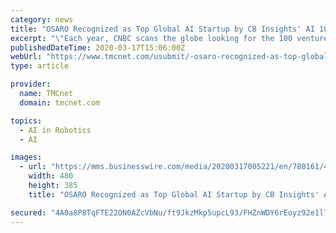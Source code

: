 ```yaml
---
category: news
title: "OSARO Recognized as Top Global AI Startup by CB Insights' AI 100 & CNBC's Upstart 100"
excerpt: "\"Each year, CNBC scans the globe looking for the 100 venture-backed start-ups that have the potential to transform industries ... Since 2015, OSARO's wider mission has been to build hardware-agnostic AI software that enables robots to function in a variety of environments and perform a diverse set of tasks. OSARO systems are compatible with ..."
publishedDateTime: 2020-03-17T15:06:00Z
webUrl: "https://www.tmcnet.com/usubmit/-osaro-recognized-as-top-global-ai-startup-cb-/2020/03/17/9116494.htm"
type: article

provider:
  name: TMCnet
  domain: tmcnet.com

topics:
  - AI in Robotics
  - AI

images:
  - url: "https://mms.businesswire.com/media/20200317005221/en/780161/4/Osaro-Pick-heroImage_%281%29_%281%29.jpg"
    width: 480
    height: 385
    title: "OSARO Recognized as Top Global AI Startup by CB Insights' AI 100 & CNBC's Upstart 100"

secured: "4A0a8P8TqFTE22ON0AZcVbNu/ft9JkzMkp5upcL93/FHZnWDY6rEoyz92e1l7cUvONf6DUE2tKttCClK4a20CwOvHmf+vpcPXk/toxvU1BOjUCItGbaz2ASR4NPq6UZXwIiCGLcwe9+CtIqwEuasEGFw13Gb+jV1Cc9tlFfLSi03XJ+yKIPOo+cK97mP58OqNp1y502S6BW+KeAFTf0FZtBLkibdpy8DrljMufSl1ckFjwKXz466k/0AKg9nXsINWQcAp5hYBXVog4gJa5eoR/oBYATZZDv/avIyWVV1pLUWVbAeVXV6C4Z/qa2bamqC;j7SmhBEBe4r2FZealcwqMg=="
---
```


